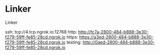 # Linker
Linker

ssh: tcp://4.tcp.ngrok.io:12768 
http: http://fc7a-2800-484-b888-3e30-f279-59ff-fe85-28cd.ngrok.io 
https: https://a3ed-2800-484-b888-3e30-f279-59ff-fe85-28cd.ngrok.io 
testing: http://0aed-2800-484-b888-3e30-f279-59ff-fe85-28cd.ngrok.io 